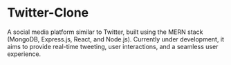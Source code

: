 # Twitter-Clone
 A social media platform similar to Twitter, built using the MERN stack (MongoDB, Express.js, React, and Node.js). Currently under development, it aims to provide real-time tweeting, user interactions, and a seamless user experience.
